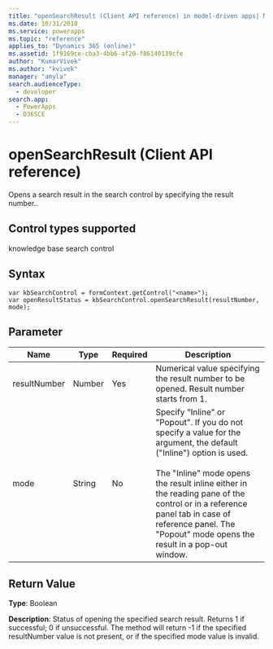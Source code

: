 ```yaml
---
title: "openSearchResult (Client API reference) in model-driven apps| MicrosoftDocs"
ms.date: 10/31/2018
ms.service: powerapps
ms.topic: "reference"
applies_to: "Dynamics 365 (online)"
ms.assetid: 1f9169ce-cba3-4bb6-af20-f86140139cfe
author: "KumarVivek"
ms.author: "kvivek"
manager: "amyla"
search.audienceType: 
  - developer
search.app: 
  - PowerApps
  - D365CE
---
```

# openSearchResult (Client API reference)



Opens a search result in the search control by specifying the result number.. 

## Control types supported

knowledge base search control

## Syntax

```
var kbSearchControl = formContext.getControl("<name>");
var openResultStatus = kbSearchControl.openSearchResult(resultNumber, mode);
```

## Parameter

|Name|Type|Required|Description|
|--|--|--|--|
|resultNumber|Number|Yes|Numerical value specifying the result number to be opened. Result number starts from 1.|
|mode|String|No|Specify "Inline" or "Popout". If you do not specify a value for the argument, the default ("Inline") option is used.<br/><br/>The "Inline" mode opens the result inline either in the reading pane of the control or in a reference panel tab in case of reference panel. The "Popout" mode opens the result in a pop-out window.|

## Return Value

**Type**: Boolean

**Description**:  Status of opening the specified search result. Returns 1 if successful; 0 if unsuccessful. The method will return -1 if the specified resultNumber value is not present, or if the specified mode value is invalid.